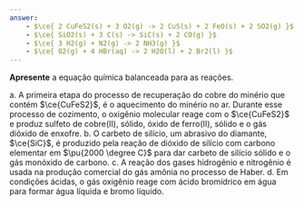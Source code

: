 ```yaml
---
answer:
    - $\ce{ 2 CuFeS2(s) + 3 O2(g) -> 2 CuS(s) + 2 FeO(s) + 2 SO2(g) }$
    - $\ce{ SiO2(s) + 3 C(s) -> SiC(s) + 2 CO(g) }$
    - $\ce{ 3 H2(g) + N2(g) -> 2 NH3(g) }$
    - $\ce{ O2(g) + 4 HBr(aq) -> 2 H2O(l) + 2 Br2(l) }$
---
```


**Apresente** a equação química balanceada para as reações.

a. A primeira etapa do processo de recuperação do cobre do minério que contém $\ce{CuFeS2}$, é o aquecimento do minério no ar. Durante esse processo de cozimento, o oxigênio molecular reage com o $\ce{CuFeS2}$ e produz sulfeto de cobre(II), sólido, óxido de ferro(II), sólido e o gás dióxido de enxofre.
b. O carbeto de silício, um abrasivo do diamante, $\ce{SiC}$, é produzido pela reação de dióxido de silício com carbono elementar em $\pu{2000 \degree C}$ para dar carbeto de silício sólido e o gás monóxido de carbono.
c. A reação dos gases hidrogênio e nitrogênio é usada na produção comercial do gás amônia no processo de Haber.
d. Em condições ácidas, o gás oxigênio reage com ácido bromídrico em água para formar água líquida e bromo líquido.
